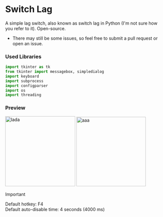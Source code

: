 # Switch Lag
A simple lag switch, also known as switch lag in Python (I'm not sure how you refer to it). Open-source.

- There may still be some issues, so feel free to submit a pull request or open an issue.

### Used Libraries
```python
import tkinter as tk
from tkinter import messagebox, simpledialog
import keyboard
import subprocess
import configparser
import os
import threading
```

### Preview

<img width="223" alt="Iada" src="https://github.com/user-attachments/assets/d2f63832-0d95-47f1-8fc3-f2db2a1f95d2">


<img width="221" alt="aaa" src="https://github.com/user-attachments/assets/61ce72f8-118b-4ae3-b200-66c9641b64d2">


> [!IMPORTANT]
> Default hotkey: F4  
> Default auto-disable time: 4 seconds (4000 ms)
